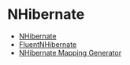 # NHibernate

- [NHibernate](https://github.com/nhibernate/nhibernate-core)
- [FluentNHibernate](https://github.com/nhibernate/fluent-nhibernate)
- [NHibernate Mapping Generator](https://github.com/rvrn22/nmg)
